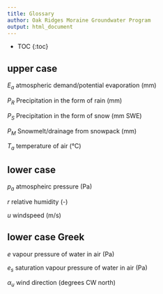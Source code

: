 ```yaml
---
title: Glossary
author: Oak Ridges Moraine Groundwater Program
output: html_document
---
```


* TOC
{:toc}


## upper case 

$E_a$   atmospheric demand/potential evaporation (mm)

$P_R$   Precipitation in the form of rain (mm)

$P_S$   Precipitation in the form of snow (mm SWE)

$P_M$ Snowmelt/drainage from snowpack (mm)

$T_a$   temperature of air (°C)




## lower case

$p_a$   atmospheirc pressure (Pa)

$r$ relative humidity (-)

$u$ windspeed (m/s)




## lower case Greek

$e$ vapour pressure of water in air (Pa)

$e_s$ saturation vapour pressure of water in air (Pa)

$\alpha_u$ wind direction (degrees CW north)